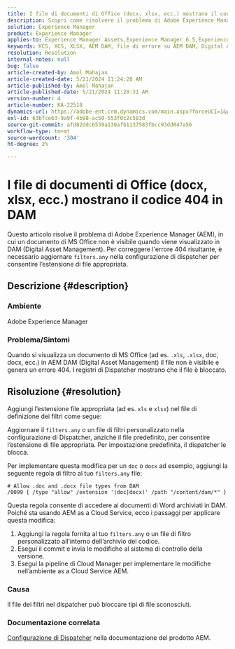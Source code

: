 ```yaml
---
title: I file di documenti di Office (docx, xlsx, ecc.) mostrano il codice 404 in DAM
description: Scopri come risolvere il problema di Adobe Experience Manager, in cui il file non è visibile in AEM DAM. Aggiorna il file filters.any nella configurazione del dispatcher.
solution: Experience Manager
product: Experience Manager
applies-to: Experience Manager Assets,Experience Manager 6.5,Experience Manager
keywords: KCS, XCS, XLSX, AEM DAM, file di errore su AEM DAM, Digital Asset Management, doc, docx, office, errore 404
resolution: Resolution
internal-notes: null
bug: false
article-created-by: Amol Mahajan
article-created-date: 5/21/2024 11:24:20 AM
article-published-by: Amol Mahajan
article-published-date: 5/21/2024 11:28:31 AM
version-number: 4
article-number: KA-22518
dynamics-url: https://adobe-ent.crm.dynamics.com/main.aspx?forceUCI=1&pagetype=entityrecord&etn=knowledgearticle&id=cbb530a6-6417-ef11-9f8a-6045bd006c82
exl-id: 63bfce63-9a9f-4b98-ac50-553f0c2c583d
source-git-commit: afd82ddc6539a130afb1137583fbcc93dd047a56
workflow-type: tm+mt
source-wordcount: '304'
ht-degree: 2%

---
```


# I file di documenti di Office (docx, xlsx, ecc.) mostrano il codice 404 in DAM


Questo articolo risolve il problema di Adobe Experience Manager (AEM), in cui un documento di MS Office non è visibile quando viene visualizzato in DAM (Digital Asset Management). Per correggere l&#39;errore 404 risultante, è necessario aggiornare `filters.any` nella configurazione di dispatcher per consentire l’estensione di file appropriata.

## Descrizione {#description}


### Ambiente

Adobe Experience Manager

### Problema/Sintomi

Quando si visualizza un documento di MS Office (ad es. `.xls`, `.xlsx`, doc, docx, ecc.) in AEM DAM (Digital Asset Management) il file non è visibile e genera un errore 404. I registri di Dispatcher mostrano che il file è bloccato.


## Risoluzione {#resolution}


Aggiungi l’estensione file appropriata (ad es. `xls` e `xlsx`) nel file di definizione dei filtri come segue:

Aggiornare il `filters.any` o un file di filtri personalizzato nella configurazione di Dispatcher, anziché il file predefinito, per consentire l’estensione di file appropriata. Per impostazione predefinita, il dispatcher le blocca.

Per implementare questa modifica per un `doc` o `docx` ad esempio, aggiungi la seguente regola di filtro al tuo `filters.any` file:


```
# Allow .doc and .docx file types from DAM
/0099 { /type "allow" /extension '(doc|docx)' /path "/content/dam/*" }
```


Questa regola consente di accedere ai documenti di Word archiviati in DAM. Poiché sta usando AEM as a Cloud Service, ecco i passaggi per applicare questa modifica:

1. Aggiungi la regola fornita al tuo `filters.any` o un file di filtro personalizzato all’interno dell’archivio del codice.
2. Esegui il commit e invia le modifiche al sistema di controllo della versione.
3. Esegui la pipeline di Cloud Manager per implementare le modifiche nell’ambiente as a Cloud Service AEM.


### Causa

Il file dei filtri nel dispatcher può bloccare tipi di file sconosciuti.

### Documentazione correlata

[Configurazione di Dispatcher](https://experienceleague.adobe.com/docs/experience-manager-dispatcher/using/configuring/dispatcher-configuration.html?lang=en) nella documentazione del prodotto AEM.
